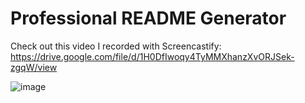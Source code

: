 # Professional README Generator 

Check out this video I recorded with Screencastify: https://drive.google.com/file/d/1H0DfIwoqy4TyMMXhanzXvORJSek-zgqW/view

![image](https://github.com/mohanad-saqr/Professional-README-Generator/assets/148038406/1baa7314-7af8-4c4b-a758-a727705c4aad)
